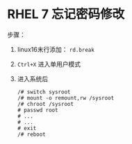 # RHEL 7 忘记密码修改





步骤：

1. linux16末行添加： `rd.break`

2. `Ctrl+X` 进入单用户模式

3. 进入系统后

   ```
   /# switch sysroot
   /# mount -o remount,rw /sysroot
   /# chroot /sysroot
   # passwd root
   # ...
   # ...
   # exit
   /# reboot
```
   
   